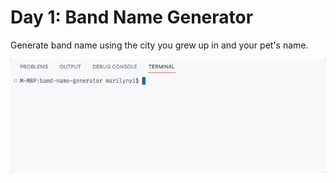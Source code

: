 # Day 1: Band Name Generator
Generate band name using the city you grew up in and your pet's name.

<img src="https://github.com/marilynyi/100-days-of-code-python/blob/main/days-01-10/day-01/band-name-generator/demo.gif">
